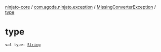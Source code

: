 [ninjato-core](../../index.md) / [com.agoda.ninjato.exception](../index.md) / [MissingConverterException](index.md) / [type](./type.md)

# type

`val type: `[`String`](https://kotlinlang.org/api/latest/jvm/stdlib/kotlin/-string/index.html)